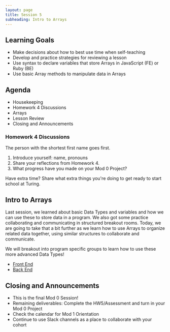 ```yaml
---
layout: page
title: Session 5
subheading: Intro to Arrays
---
```


## Learning Goals
 
- Make decisions about how to best use time when self-teaching
- Develop and practice strategies for reviewing a lesson
- Use syntax to declare variables that store Arrays in JavaScript (FE) or Ruby (BE)
- Use basic Array methods to manipulate data in Arrays

## Agenda

- Housekeeping
- Homework 4 Discussions
- Arrays
- Lesson Review
- Closing and Announcements

<div class="try-it">
  <h3>Homework 4 Discussions</h3>
  <p>The person with the shortest first name goes first.</p>
  <ol>
    <li>Introduce yourself: name, pronouns</li>
    <li>Share your reflections from Homework 4.</li>
    <li>What progress have you made on your Mod 0 Project?</li>
  </ol>
  <p>Have extra time? Share what extra things you're doing to get ready to start school at Turing.</p>
</div>

## Intro to Arrays

Last session, we learned about basic Data Types and variables and how we can use these to store data in a program. We also got some practice collaborating and communicating in structured breakout rooms. Today, we are going to take that a bit further as we learn how to use Arrays to organize related data together, using similar structures to collaborate and communicate.

We will breakout into program specific groups to learn how to use these more advanced Data Types!

- [Front End](./fe)
- [Back End](./be)

## Closing and Announcements

- This is the final Mod 0 Session!
- Remaining deliverables: Complete the HW5/Assessment and turn in your Mod 0 Project
- Check the calendar for Mod 1 Orientation
- Continue to use Slack channels as a place to collaborate with your cohort

<br><br>